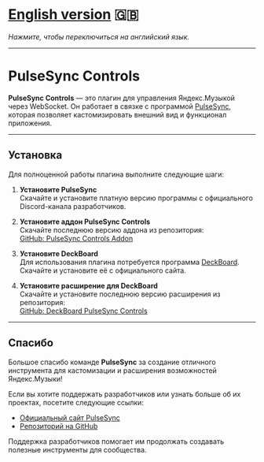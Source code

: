 # [English version](README.md) 🇬🇧  
*Нажмите, чтобы переключиться на английский язык.*

---

# PulseSync Controls

**PulseSync Controls** — это плагин для управления Яндекс.Музыкой через WebSocket. Он работает в связке с программой [PulseSync](https://pulsesync.dev/), которая позволяет кастомизировать внешний вид и функционал приложения.

---

## Установка

Для полноценной работы плагина выполните следующие шаги:

1. **Установите PulseSync**  
   Скачайте и установите платную версию программы с официального Discord-канала разработчиков.

2. **Установите аддон PulseSync Controls**  
   Скачайте последнюю версию аддона из репозитория:  
   [GitHub: PulseSync Controls Addon](https://github.com/WolfySoCute/pulsesync-controls-addon/releases/latest/)

3. **Установите DeckBoard**  
   Для использования плагина потребуется программа [DeckBoard](https://www.deckboard.app/). Скачайте и установите её с официального сайта.

4. **Установите расширение для DeckBoard**  
   Скачайте и установите последнюю версию расширения из репозитория:  
   [GitHub: DeckBoard PulseSync Controls](https://github.com/WolfySoCute/deckboard-pulsesync-controls/releases/latest/)

---

## Спасибо

Большое спасибо команде **PulseSync** за создание отличного инструмента для кастомизации и расширения возможностей Яндекс.Музыки!  

Если вы хотите поддержать разработчиков или узнать больше об их проектах, посетите следующие ссылки:
- [Официальный сайт PulseSync](https://pulsesync.dev)  
- [Репозиторий на GitHub](https://github.com/PulseSync-LLC/YMusic-DRPC)  

Поддержка разработчиков помогает им продолжать создавать полезные инструменты для сообщества.
